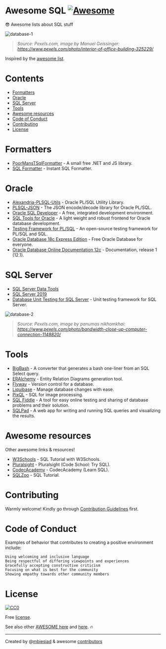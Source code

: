 # Awesome SQL [![Awesome](https://awesome.re/badge-flat.svg)](https://awesome.re)

😎 Awesome lists about SQL stuff

![database-1](https://github.com/mbiesiad/awesome-sql/blob/master/media/db_1.png)

> _Source: Pexels.com, image by Manuel Geissinger: https://www.pexels.com/photo/interior-of-office-building-325229/_

Inspired by the [awesome list](https://github.com/sindresorhus/awesome).

# Contents

* [Formatters](#formatters)
* [Oracle](#oracle)
* [SQL Server](#sql-server)
* [Tools](#tools)
* [Awesome resources](#awesome-resources)
* [Code of Conduct](#code-of-conduct)
* [Contributing](#contributing)
* [License](#license)

# Formatters

* [PoorMansTSqlFormatter](https://github.com/TaoK/PoorMansTSqlFormatter) - A small free .NET and JS library.
* [SQL Formatter](http://www.dpriver.com/pp/sqlformat.htm) - Instant SQL Formatter.

# Oracle

* [Alexandria-PLSQL-Utils](https://github.com/mortenbra/alexandria-plsql-utils) - Oracle PL/SQL Utility Library.
* [PLSQL-JSON](https://github.com/doberkofler/PLSQL-JSON) - The JSON encode/decode library for Oracle PL/SQL.
* [Oracle SQL Developer](https://www.oracle.com/database/technologies/appdev/sql-developer.html) - A free, integrated development environment.
* [SQL Tools for Oracle](https://sourceforge.net/projects/sqlt/) - A light weight and robust frontend for Oracle database development. 
* [Testing Framework for PL/SQL](http://utplsql.org/) - An open-source testing framework for PL/SQL and SQL.
* [Oracle Database 18c Express Edition](https://www.oracle.com/database/technologies/appdev/xe.html) - Free Oracle Database for everyone.
* [Oracle Database Online Documentation 12c](https://docs.oracle.com/database/121/SQLRF/toc.htm) - Documentation, release 1 (12.1).

# SQL Server

* [SQL Server Data Tools](https://docs.microsoft.com/en-us/sql/ssdt/download-sql-server-data-tools-ssdt?redirectedfrom=MSDN&view=sql-server-ver15)
* [SQL Server 2019](https://www.microsoft.com/en-us/sql-server/sql-server-2019)
* [Database Unit Testing for SQL Server](https://tsqlt.org/) - Unit testing framework for SQL Server.

![database-2](https://github.com/mbiesiad/awesome-sql/blob/master/media/db_2.png)

> _Source: Pexels.com, image by panumas nikhomkhai: https://www.pexels.com/photo/bandwidth-close-up-computer-connection-1148820/_

# Tools

* [BigBash](https://github.com/Borisvl/bigbash) - A converter that generates a bash one-liner from an SQL Select query.
* [ERAlchemy](https://github.com/Alexis-benoist/eralchemy) - Entity Relation Diagrams generation tool.
* [Flyway](https://flywaydb.org/) - Version control for a database.
* [Liquibase](https://www.liquibase.org/) - Manage database changes with ease.
* [PixQL](https://github.com/Phildo/pixQL) - SQL for image processing.
* [SQL Fiddle](http://sqlfiddle.com/) - A tool for easy online testing and sharing of database problems and their solution.
* [SQLPad](http://rickbergfalk.github.io/sqlpad/#/) - A web app for writing and running SQL queries and visualizing the results.

# Awesome resources

Other awesome links & resources!

* [W3Schools](https://www.w3schools.com/sql/default.asp) - SQL Tutorial with W3Schools.
* [Pluralsight](https://www.pluralsight.com/courses/code-school-try-sql) - Pluralsight (Code School: Try SQL).
* [CodecAcademy](https://www.codecademy.com/learn/learn-sql) - CodecAcademy (Learn SQL).
* [SQLZoo](https://sqlzoo.net/) - SQL Tutorial.

# Contributing

Warmly welcome! Kindly go through [Contribution Guidelines](CONTRIBUTING.md) first.

# Code of Conduct

Examples of behavior that contributes to creating a positive environment include:

    Using welcoming and inclusive language
    Being respectful of differing viewpoints and experiences
    Gracefully accepting constructive criticism
    Focusing on what is best for the community
    Showing empathy towards other community members

# License
[![CC0](https://mirrors.creativecommons.org/presskit/buttons/88x31/svg/cc-zero.svg)](https://creativecommons.org/publicdomain/zero/1.0/)

Free [license](LICENSE).

See also other [AWESOME here](https://github.com/mbiesiad/awesome-chess) and [here](https://github.com/mbiesiad/awesome-astronomy). :fire:

__________________________________________________

Created by @[mbiesiad](https://github.com/mbiesiad) & awesome [contributors](https://github.com/mbiesiad/awesome-sql/graphs/contributors)
